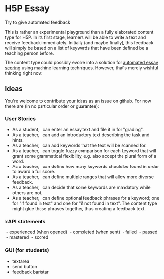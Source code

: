 H5P Essay
=========
Try to give automated feedback

This is rather an experimental playground than a fully elaborated content type for H5P.
In its first stage, learners will be able to write a text and receive feedback immediately.
Initially (and maybe finally), this feedback will simply be based on a list of keywords that have been defined be a teaching person before.

The content type could possibly evolve into a solution for [automated essay scoring](https://en.wikipedia.org/wiki/Automated_essay_scoring) using machine learning techniques. However, that's merely wishful thinking right now.

## Ideas
You're welcome to contribute your ideas as an issue on github. For now there are (in no particular order or guarantee):

### User Stories
- As a student, I can enter an essay text and file it in for "grading".
- As a teacher, I can add an introductory text describing the task and hints.
- As a teacher, I can add keywords that the text will be scanned for.
- As a teacher, I can toggle fuzzy comparison for each keyword that will grant some grammatical flexibility, e.g. also accept the plural form of a word.
- As a teacher, I can define how many keywords should be found in order to award a full score.
- As a teacher, I can define multiple ranges that will allow more diverse feedback.
- As a teacher, I can decide that some keywords are mandatory while others are not.
- As a teacher, I can define optional feedback phrases for a keyword; one for "if found in text" and one for "if not found in text". The content type might glue those phrases together, thus creating a feedback text.

### xAPI statements
  - experienced (when opened)
  - completed (when sent)
  - failed
  - passed
  - mastered
  - scored

### GUI (for students)
- textarea
- send button
- feedback bar/star
